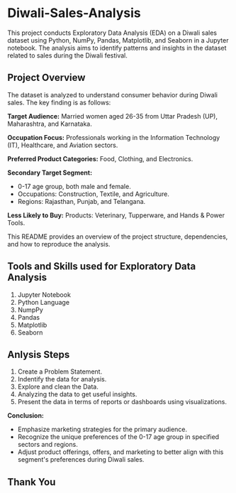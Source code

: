 # Diwali-Sales-Analysis
This project conducts Exploratory Data Analysis (EDA) on a Diwali sales dataset using Python, NumPy, Pandas, Matplotlib, and Seaborn in a Jupyter notebook. The analysis aims to identify patterns and insights in the dataset related to sales during the Diwali festival.

## Project Overview
The dataset is analyzed to understand consumer behavior during Diwali sales. The key finding is as follows:

**Target Audience:** Married women aged 26-35 from Uttar Pradesh (UP), Maharashtra, and Karnataka.

**Occupation Focus:** Professionals working in the Information Technology (IT), Healthcare, and Aviation sectors.

**Preferred Product Categories:** Food, Clothing, and Electronics.

**Secondary Target Segment:**
- 0-17 age group, both male and female.
- Occupations: Construction, Textile, and Agriculture.
- Regions: Rajasthan, Punjab, and Telangana.

**Less Likely to Buy:**
Products: Veterinary, Tupperware, and Hands & Power Tools.

This README provides an overview of the project structure, dependencies, and how to reproduce the analysis.

## Tools and Skills used for Exploratory Data Analysis
1. Jupyter Notebook
2. Python Language
3. NumpPy
4. Pandas
5. Matplotlib
6. Seaborn

## Anlysis Steps 
1. Create a Problem Statement.
2. Indentify the data for analysis.
3. Explore and clean the Data.
4. Analyzing the data to get useful insights.
5. Present the data in terms of reports or dashboards using visualizations.

**Conclusion:**
- Emphasize marketing strategies for the primary audience.
- Recognize the unique preferences of the 0-17 age group in specified sectors and regions.
- Adjust product offerings, offers, and marketing to better align with this segment's preferences during Diwali sales.

## Thank You
